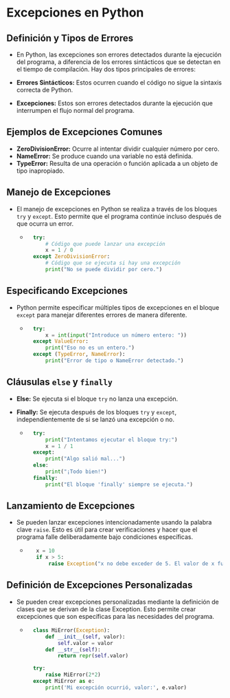 # Excepciones en Python

## Definición y Tipos de Errores

- En Python, las excepciones son errores detectados durante la ejecución del programa, a diferencia de los errores sintácticos que se detectan en el tiempo de compilación. Hay dos tipos principales de errores:

- **Errores Sintácticos:** Estos ocurren cuando el código no sigue la sintaxis correcta de Python.
- **Excepciones:** Estos son errores detectados durante la ejecución que interrumpen el flujo normal del programa.

## Ejemplos de Excepciones Comunes

- **ZeroDivisionError:** Ocurre al intentar dividir cualquier número por cero.
- **NameError:** Se produce cuando una variable no está definida.
- **TypeError:** Resulta de una operación o función aplicada a un objeto de tipo inapropiado.

## Manejo de Excepciones
- El manejo de excepciones en Python se realiza a través de los bloques `try` y `except`. Esto permite que el programa continúe incluso después de que ocurra un error.

    - ```python
        try:
            # Código que puede lanzar una excepción
            x = 1 / 0
        except ZeroDivisionError:
            # Código que se ejecuta si hay una excepción
            print("No se puede dividir por cero.")
        ```

## Especificando Excepciones
- Python permite especificar múltiples tipos de excepciones en el bloque `except` para manejar diferentes errores de manera diferente.

   -  ```python
        try:
            x = int(input("Introduce un número entero: "))
        except ValueError:
            print("Eso no es un entero.")
        except (TypeError, NameError):
            print("Error de tipo o NameError detectado.")
        ```

## Cláusulas `else` y `finally`

- **Else:** Se ejecuta si el bloque `try` no lanza una excepción.
- **Finally:** Se ejecuta después de los bloques `try` y `except`, independientemente de si se lanzó una excepción o no.

    - ```python
        try:
            print("Intentamos ejecutar el bloque try:")
            x = 1 / 1
        except:
            print("Algo salió mal...")
        else:
            print("¡Todo bien!")
        finally:
            print("El bloque 'finally' siempre se ejecuta.")
        ```

## Lanzamiento de Excepciones

- Se pueden lanzar excepciones intencionadamente usando la palabra clave `raise`. Esto es útil para crear verificaciones y hacer que el programa falle deliberadamente bajo condiciones específicas.

   - ```python
        x = 10
        if x > 5:
            raise Exception("x no debe exceder de 5. El valor de x fue: {}".format(x))
        ```

## Definición de Excepciones Personalizadas
- Se pueden crear excepciones personalizadas mediante la definición de clases que se derivan de la clase Exception. Esto permite crear excepciones que son específicas para las necesidades del programa.

    - ```python
        class MiError(Exception):
            def __init__(self, valor):
                self.valor = valor
            def __str__(self):
                return repr(self.valor)

        try:
            raise MiError(2*2)
        except MiError as e:
            print('Mi excepción ocurrió, valor:', e.valor)
        ```